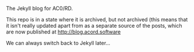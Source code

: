 The Jekyll blog for AC0/RD.

This repo is in a state where it is archived, but not archived (this means that it isn't really updated apart from as a separate source of the posts, which are now published at http://blog.acord.software

We can always switch back to Jekyll later...



